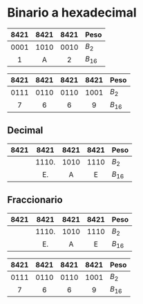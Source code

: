 # Binario a hexadecimal

| 8421 | 8421 | 8421 | Peso     |
| :--: | :--: | :--: | -------- |
| 0001 | 1010 | 0010 | $B_{2}$  |
|  1   |  A   |  2   | $B_{16}$ |

| 8421 | 8421 | 8421 | 8421 | Peso     |
|:----:|:----:|:----:|:----:| -------- |
| 0111 | 0110 | 0110 | 1001 | $B_{2}$  |
|  7   |  6   |  6   |  9   | $B_{16}$ |
## Decimal

| 8421 | 8421  | 8421 | 8421 | Peso     |
| :--: | :---: | :--: | :--: | -------- |
|      | 1110. | 1010 | 1110 | $B_{2}$  |
|      |  E.   |  A   |  E   | $B_{16}$ |
## Fraccionario

| 8421 | 8421  | 8421 | 8421 | Peso     |
| :--: | :---: | :--: | :--: | -------- |
|      | 1110. | 1010 | 1110 | $B_{2}$  |
|      |  E.   |  A   |  E   | $B_{16}$ |

| 8421 | 8421 | 8421 | 8421 | Peso     |
|:----:|:----:|:----:|:----:| -------- |
| 0111 | 0110 | 0110 | 1001 | $B_{2}$  |
|  7   |  6   |  6   |  9   | $B_{16}$ |

